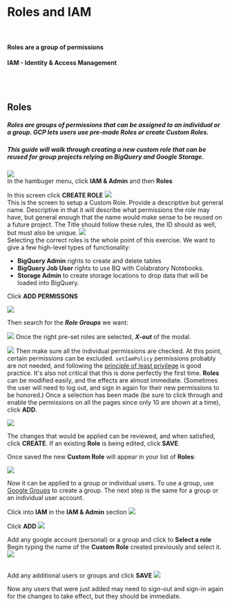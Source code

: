 # Roles and IAM

<br>


#### Roles are a group of permissions
#### IAM - Identity & Access Management
<br><br>




## Roles

##### Roles are groups of permissions that can be assigned to an individual or a group. GCP lets users use pre-made Roles or create Custom Roles.
##### This guide will walk through creating a new custom role that can be reused for group projects relying on BigQuery and Google Storage. 


![](../assets/roles.png)<br>In the hambuger menu, click <b>IAM & Admin</b> and then <b>Roles</b>

In this screen click <b>CREATE ROLE</b>
![](../assets/create_role.jpg)
<br>
This is the screen to setup a Custom Role. Provide a descriptive but general name. Descriptive in that it will describe what permissions the role may have, but general enough that the name would make sense to be reused on a future project. The Title should follow these rules, the ID should as well, but must also be unique. 
![](../assets/custom_role.png)
<br>
Selecting the correct roles is the whole point of this exercise. We want to give a few high-level types of functionality: 
* <b>BigQuery Admin</b> rights to create and delete tables
* <b>BigQuery Job User</b> rights to use BQ with Colabratory Notebooks.
* <b>Storage Admin</b> to create storage locations to drop data that will be loaded into BigQuery.

Click <b>ADD PERMISSONS</b>

![](../assets/add_perms.png)

Then search for the <b><i>Role Groups</b></i> we want:

![](../assets/bq_job_user.png)
Once the right pre-set roles are selected, <b><i>X-out</b></i> of the modal. 


![](../assets/adding_perms.png)
Then make sure all the individual permissions are checked. At this point, certain permissions can be excluded. `setIamPolicy` permissions probably are not needed, and following the [principle of least privilege](https://en.wikipedia.org/wiki/Principle_of_least_privilege) is good practice.
It's also not critical that this is done perfectly the first time. <b>Roles</b> can be modified easily, and the effects are almost immediate. (Sometimes the user will need to log out, and sign in again for their new permissions to be honored.)
Once a selection has been made (be sure to click through and enable the permissions on all the pages since only 10 are shown at a time), click <b>ADD</b>. 

![](../assets/review.png)


The changes that would be applied can be reviewed, and when satisfied, click <b>CREATE</b>. If an existing <b>Role</b> is being edited, click <b>SAVE</b>.

Once saved the new <b>Custom Role</b> will appear in your list of <b>Roles</b>:

![](../assets/saved_role.png)

Now it can be applied to a group or individual users. 
To use a group, use [Google Groups](https://groups.google.com) to create a group. The next step is the same for a group or an individual user account.

Click into <b>IAM</b> in the <b>IAM & Admin</b> section
![](../assets/iam.png)


Click <b>ADD</b> 
![](../assets/add_p.png)



Add any google account (personal) or a group and click to <b>Select a role</b> 
Begin typing the name of the <b>Custom Role</b> created previously and select it. 
![](../assets/adding_group.png)
<br><br>

Add any additional users or groups and click <b>SAVE</b>
![](../assets/save_assignment.png)


Now any users that were just added may need to sign-out and sign-in again for the changes to take effect, but they should be immediate. 